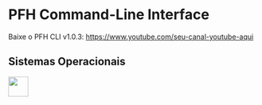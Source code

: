 # PFH Command-Line Interface
Baixe o PFH CLI v1.0.3: https://www.youtube.com/seu-canal-youtube-aqui

## Sistemas Operacionais
<img src="https://upload.wikimedia.org/wikipedia/commons/thumb/0/0a/Unofficial_Windows_logo_variant_-_2002%E2%80%932012_%28Multicolored%29.svg/170px-Unofficial_Windows_logo_variant_-_2002%E2%80%932012_%28Multicolored%29.svg.png" width="40" height="40"/>
